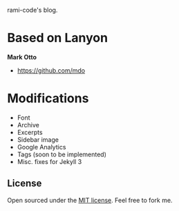 rami-code's blog.

# Based on Lanyon
**Mark Otto**
- <https://github.com/mdo>

# Modifications
- Font
- Archive
- Excerpts
- Sidebar image
- Google Analytics
- Tags (soon to be implemented)
- Misc. fixes for Jekyll 3

## License
Open sourced under the [MIT license](LICENSE.md). 
Feel free to fork me.
